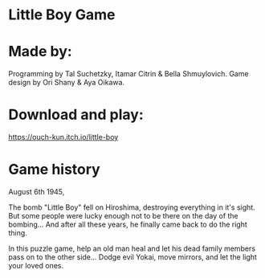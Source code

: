
# Little Boy Game

# Made by: 
Programming by Tal Suchetzky, Itamar Citrin & Bella Shmuylovich.
Game design by Ori Shany & Aya Oikawa.

# Download and play:
https://ouch-kun.itch.io/little-boy

# Game history

August 6th 1945,

The bomb "Little Boy" fell on Hiroshima, destroying everything in it's sight.
But some people were lucky enough not to be there on the day of the bombing...
And after all these years, he finally came back to do the right thing.

In this puzzle game, help an old man heal and let his dead family members pass on to the other side...
Dodge evil Yokai, move mirrors, and let the light your loved ones.

